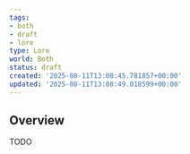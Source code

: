 ```yaml
---
tags:
- both
- draft
- lore
type: Lore
world: Both
status: draft
created: '2025-08-11T13:08:45.781857+00:00'
updated: '2025-08-11T13:08:49.018599+00:00'
---
```



## Overview

TODO
